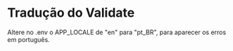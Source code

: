 # Tradução do Validate

Altere no .env o APP_LOCALE de "en" para "pt_BR", para aparecer os erros em português.